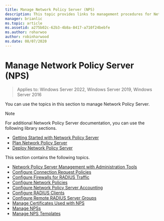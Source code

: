```yaml
---
title: Manage Network Policy Server (NPS)
description: This topic provides links to management procedures for Network Policy Server in Windows Server 2016, and includes links to additional guidance about NPS.
manager: brianlic
ms.topic: article
ms.assetid: a275b02c-62b3-4b8a-8417-a710f24bebfe
ms.author: roharwoo
author: robinharwood
ms.date: 08/07/2020
---
```


# Manage Network Policy Server (NPS)

>Applies to: Windows Server 2022, Windows Server 2019, Windows Server 2016

You can use the topics in this section to manage Network Policy Server.

>[!NOTE]
>For additional Network Policy Server documentation, you can use the following library sections.
>- [Getting Started with Network Policy Server](nps-getstart-top.md)
>- [Plan Network Policy Server](nps-plan-top.md)
>- [Deploy Network Policy Server](nps-deploy.md)

This section contains the following topics.

- [Network Policy Server Management with Administration Tools](nps-admintools.md)
- [Configure Connection Request Policies](nps-crp-configure.md)
- [Configure Firewalls for RADIUS Traffic](nps-firewalls-configure.md)
- [Configure Network Policies](nps-np-configure.md)
- [Configure Network Policy Server Accounting](nps-accounting-configure.md)
- [Configure RADIUS Clients](nps-radius-clients-configure.md)
- [Configure Remote RADIUS Server Groups](nps-crp-rrsg-configure.md)
- [Manage Certificates Used with NPS](nps-manage-certificates.md)
- [Manage NPSs](nps-manage-servers.md)
- [Manage NPS Templates](nps-manage-templates.md)


